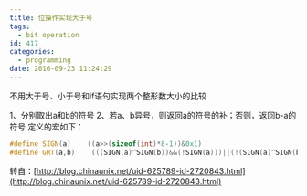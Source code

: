 ```yaml
---
title: 位操作实现大于号
tags:
  - bit operation
id: 417
categories:
  - programming
date: 2016-09-23 11:24:29
---
```


不用大于号、小于号和if语句实现两个整形数大小的比较

1、分别取出a和b的符号
2、若a、b异号，则返回a的符号的补；否则，返回b-a的符号
定义的宏如下：



``` cpp
#define SIGN(a)    ((a>>(sizeof(int)*8-1))&0x1)
#define GRT(a,b)    (((SIGN(a)^SIGN(b))&&(!SIGN(a)))||(!(SIGN(a)^SIGN(b))&&SIGN(b-a)))
```

转自：[http://blog.chinaunix.net/uid-625789-id-2720843.html](http://blog.chinaunix.net/uid-625789-id-2720843.html)